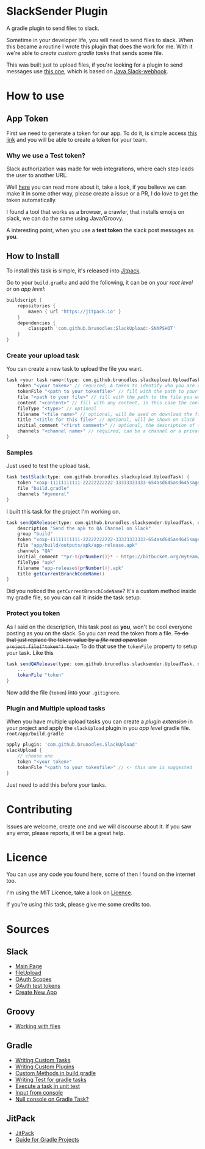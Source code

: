 # SlackSender Plugin
A gradle plugin to send files to slack.

Sometime in your developer life, you will need to send files to slack.
When this became a routine I wrote this plugin that does the work for me.
With it we're able to *create custom gradle tasks* that sends some file.

This was built just to upload files, if you're looking for a plugin to send messages use [this one](https://github.com/Mindera/gradle-slack-plugin), which is based on [Java Slack-webhook](https://github.com/gpedro/slack-webhook).

# How to use

## App Token

First we need to generate a token for our app.
To do it, is simple access [this link](https://api.slack.com/docs/oauth-test-tokens) and you will be able to create a token for your team.

### Why we use a Test token?

Slack authorization was made for web integrations, where each step leads the user to another URL.

Well [here](https://api.slack.com/docs/oauth) you can read more about it, take a look, if you believe we can make it in some other way, please create a issue or a PR, I do love to get the token automatically.

I found a tool that works as a browser, a crawler, that installs emojis on slack, we can do the same using Java/Groovy.

A interesting point, when you use a **test token** the slack post messages as **you**.

## How to Install

To install this task is simple, it's released into [Jitpack](https://jitpack.io/).

Go to your `build.gradle` and add the following, it can be on your *root level* or on *app level*:
```gradle
buildscript {
    repositories {
        maven { url "https://jitpack.io" }
    }
    dependencies {
        classpath 'com.github.brunodles:SlackUpload:-SNAPSHOT'
    }
}
```

### Create your upload task
You can create a new task to upload the file you want.

```gradle
task <your task name>(type: com.github.brunodles.slackupload.UploadTask) {
    token "<your token>" // required, A token to identify who you are and where to send. To create the token look above. Don't need to be filled if you you use the `tokenFile`.
    tokenFile "<path to your tokenfile>" // fill with the path to your token file. Don't use when `token` is filled.
    file "<path to your file>" // fill with the path to the file you want to send. Don't fill this if `content` is filled
    content "<content>" // fill with any content, in this case the content will be converted into a Snippet. Don't fill this if `file` is filled.
    fileType "<type>" // optional
    filename "<file name>" // optional, will be used on download the file
    title "<title for this file>" // optional, will be shown on slack
    initial_comment "<first comment>" // optional, the description of the file
    channels "<channel name>" // required, can be a channel or a private group
}
```

### Samples

Just used to test the upload task.
```gradle
task testSlack(type: com.github.brunodles.slackupload.UploadTask) {
    token "xoxp-11111111111-22222222222-33333333333-654asd645asd645sager654hge"
    file "build.gradle"
    channels "#general"
}
```

I built this task for the project I'm working on.
```gradle
task sendQARelease(type: com.github.brunodles.slacksender.UploadTask, dependsOn: 'assembleRelease') {
    description "Send the apk to QA Channel on Slack"
    group "build"
    token "xoxp-11111111111-22222222222-33333333333-654asd645asd645sager654hge"
    file "app/build/outputs/apk/app-release.apk"
    channels "QA"
    initial_comment "*pr-${prNumber()}* - https://bitbucket.org/myteam/myproject/pull-requests/${prNumber()}"
    fileType "apk"
    filename "app-release${prNumber()}.apk"
    title getCurrentBranchCodeName()
}
```

Did you noticed the `getCurrentBranchCodeName`? It's a custom method inside my gradle file, so you can call it inside the task setup.

### Protect you token
As I said on the description, this task post as **you**, won't be cool everyone posting as you on the slack.
So you can read the token from a file.
~~To do that just replace the token value by a *file read operation* `project.file("token").text`.~~
To do that use the `tokenFile` property to setup your task.
Like this

```gradle
task sendQARelease(type: com.github.brunodles.slacksender.UploadTask, dependsOn: 'assembleRelease') {
    ...
    tokenFile "token"
}
```
Now add the file (`token`) into your `.gitignore`.

### Plugin and Multiple upload tasks
When you have multiple upload tasks you can create a *plugin extension* in your project and apply the `slackUpload` plugin in you *app level* gradle file. `root/app/build.gradle`

```gradle
apply plugin: 'com.github.brunodles.SlackUpload'
slackUpload {
    // choose one
    token "<your token>"
    tokenFile "<path to your tokenfile>" // <- this one is suggested
}
```
Just need to add this before your tasks.

# Contributing

Issues are welcome, create one and we will discourse about it.
If you saw any error, please reports, it will be a great help.

# Licence
You can use any code you found here, some of then I found on the internet too.

I'm using the MIT Licence, take a look on [Licence](LICENCE.md).

If you're using this task, please give me some credits too.

# Sources

## Slack
* [Main Page](https://slack.com/)
* [fileUpload](https://api.slack.com/methods/files.upload)
* [OAuth Scopes](https://api.slack.com/docs/oauth-scopes)
* [OAuth test tokens](https://api.slack.com/docs/oauth-test-tokens)
* [Create New App](https://api.slack.com/apps?new_app=1)

## Groovy
* [Working with files ](http://mrhaki.blogspot.com.br/2009/08/groovy-goodness-working-with-files.html)

## Gradle
* [Writing Custom Tasks](https://docs.gradle.org/current/userguide/custom_tasks.html)
* [Writing Custom Plugins](https://docs.gradle.org/current/userguide/custom_plugins.html)
* [Custom Methods in build.gradle](http://stackoverflow.com/a/38032000/1622925)
* [Writing Test for gradle tasks](https://docs.gradle.org/current/userguide/test_kit.html)
* [Execute a task in unit test ](https://discuss.gradle.org/t/how-to-execute-a-task-in-unit-test-for-custom-plugin/6771/2)
* [Input from console](http://mrhaki.blogspot.com.br/2010/09/gradle-goodness-get-user-input-values.html)
* [Null console on Gradle Task?](http://stackoverflow.com/questions/19487576/gradle-build-null-console-object)

## JitPack
* [JitPack](https://jitpack.io/)
* [Guide for Gradle Projects](https://jitpack.io/docs/BUILDING/#gradle-projects)

